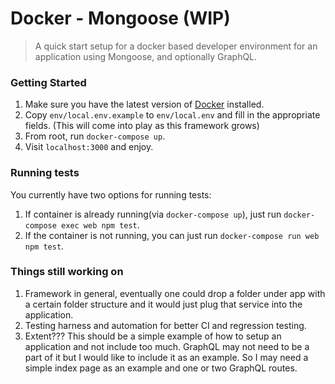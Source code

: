 Docker - Mongoose (WIP)
=======================
> A quick start setup for a docker based developer environment for an application using Mongoose, and optionally GraphQL.

### Getting Started
1. Make sure you have the latest version of [Docker](https://www.docker.com/products/docker) installed.
2. Copy `env/local.env.example` to `env/local.env` and fill in the appropriate fields. (This will come into play as this framework grows)
3. From root, run `docker-compose up`.
4. Visit `localhost:3000` and enjoy.

### Running tests
You currently have two options for running tests:

1. If container is already running(via `docker-compose up`), just run `docker-compose exec web npm test`.
2. If the container is not running, you can just run `docker-compose run web npm test`.

### Things still working on
1. Framework in general, eventually one could drop a folder under app with a certain folder structure and it would just plug that service into the application.
2. Testing harness and automation for better CI and regression testing.
3. Extent??? This should be a simple example of how to setup an application and not include too much. GraphQL may not need to be a part of it but I would like to include it as an example. So I may need a simple index page as an example and one or two GraphQL routes.
